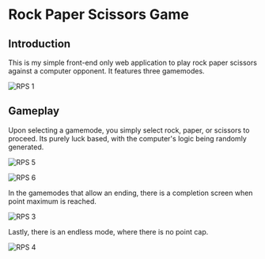 # Rock Paper Scissors Game

## Introduction

This is my simple front-end only web application to play rock paper scissors against a computer opponent. It features three gamemodes.

![RPS 1](https://github.com/user-attachments/assets/452ea845-2243-4a1c-a1f6-f47ec31c32cd)

## Gameplay

Upon selecting a gamemode, you simply select rock, paper, or scissors to proceed. Its purely luck based, with the computer's logic being randomly generated.

![RPS 5](https://github.com/user-attachments/assets/d95efe7c-8767-4976-8d36-920eec3c7674)

![RPS 6](https://github.com/user-attachments/assets/2bc9b25e-ec16-42f9-a0c1-375b162ae113)

In the gamemodes that allow an ending, there is a completion screen when point maximum is reached.

![RPS 3](https://github.com/user-attachments/assets/4ece2ee4-4160-4e63-a8fd-052fdbddb861)

Lastly, there is an endless mode, where there is no point cap.

![RPS 4](https://github.com/user-attachments/assets/900e2b8f-3cf7-4330-ade6-264eeab02834)
